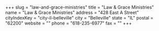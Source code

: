 +++
slug = "law-and-grace-ministries"
title = "Law & Grace Ministries"
name = "Law & Grace Ministries"
address = "428 East A Street"
cityIndexKey = "city-il-belleville"
city = "Belleville"
state = "IL"
postal = "62200"
website = ""
phone = "618-235-6977"
fax = ""
+++
